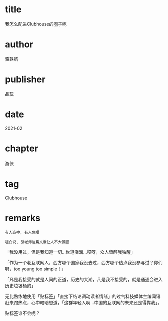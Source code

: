 # title
我怎么配进Clubhouse的圈子呢

# author
骆轶航

# publisher
品玩

# date
2021-02

# chapter
游侠

# tag
Clubhouse

# remarks
`有人造神, 有人急眼`

`坦白说, 骆老师这篇文章让人不大佩服`

「我没用过，但是我知道一切...世道浇漓...哎呀，众人皆醉我独醒」

「作为一个老互联网人，西方哪个国家我没去过，西方哪个热点我没参与过？你们呀，too young too simple！」

「凡是我接受的就是人间的正道，历史的大潮，凡是我不接受的，就是通通会进入历史垃圾桶的」

无比熟练地使用「贴标签」「直接下结论调动读者情绪」的过气科技媒体主编闻讯赶来蹭热点，心中暗暗想道，「这群年轻人啊...中国的互联网的未来还是得靠我」。

贴标签谁不会呢？

